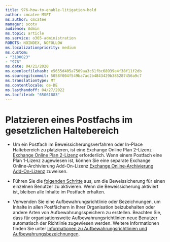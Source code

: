 ```yaml
---
title: 976-how-to-enable-litigation-hold
author: cmcatee-MSFT
ms.author: cmcatee
manager: scotv
audience: Admin
ms.topic: article
ms.service: o365-administration
ROBOTS: NOINDEX, NOFOLLOW
ms.localizationpriority: medium
ms.custom:
- "3100023"
- "976"
ms.date: 04/21/2020
ms.openlocfilehash: e5655d405a7509aa3c61fbc68939e4f38f11f2db
ms.sourcegitcommit: 5058f004f549ba7ac2b4843429b385287456a9c7
ms.translationtype: MT
ms.contentlocale: de-DE
ms.lasthandoff: 04/27/2022
ms.locfileid: "65061883"
---
```

# <a name="place-a-mailbox-on-legal-hold"></a>Platzieren eines Postfachs im gesetzlichen Haltebereich

- Um ein Postfach im Beweissicherungsverfahren oder In-Place Haltebereich zu platzieren, ist eine Exchange Online Plan 2-Lizenz [Exchange Online Plan 2-Lizenz](https://docs.microsoft.com/office365/servicedescriptions/office-365-platform-service-description/office-365-plan-options) erforderlich. Wenn einem Postfach eine Plan 1-Lizenz zugewiesen ist, können Sie eine separate Exchange Online-Archivierung Add-On-Lizenz [Exchange Online-Archivierung Add-On-Lizenz](https://docs.microsoft.com/office365/servicedescriptions/exchange-online-archiving-service-description) zuweisen.

- Führen Sie die [folgenden Schritte](https://docs.microsoft.com/microsoft-365/compliance/create-a-litigation-hold) aus, um die Beweissicherung für einen einzelnen Benutzer zu aktivieren. Wenn die Beweissicherung aktiviert ist, bleiben alle Inhalte im Postfach erhalten.

- Verwenden Sie eine Aufbewahrungsrichtlinie oder Bezeichnungen, um Inhalte in allen Postfächern in Ihrer Organisation beizubehalten oder andere Arten von Aufbewahrungsspeichern zu erstellen. Beachten Sie, dass für organisationsweite Aufbewahrungsrichtlinien neue Benutzer automatisch der Richtlinie zugewiesen werden. Weitere Informationen finden Sie unter [Informationen zu Aufbewahrungsrichtlinien und Aufbewahrungsbezeichnungen](https://docs.microsoft.com/microsoft-365/compliance/retention-policies#applying-a-retention-policy-to-an-entire-organization-or-specific-locations). 
